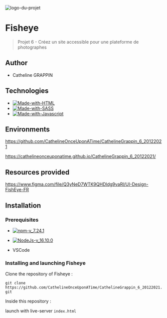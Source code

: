 ![logo-du-projet](https://github.com/CathelineOnceUponATime/CathelineGrappin_6_20122021/blob/main/assets/images/logo.png)

# Fisheye
> Projet 6 - Créez un site accessible pour une plateforme de photographes
## Author 

- Catheline GRAPPIN

## Technologies

- [![Made-with-HTML](https://img.shields.io/badge/Made%20with-HTML-red)](https://developer.mozilla.org/fr/docs/Web/HTML)
- [![Made-with-SASS](https://img.shields.io/badge/Made%20with-SASS-pink)](https://sass-lang.com/guide)
- [![Made-with-Javascript](https://img.shields.io/badge/Made%20with-Javascript-green)](https://developer.mozilla.org/fr/docs/Web/JavaScript)

## Environments

https://github.com/CathelineOnceUponATime/CathelineGrappin_6_20122021

https://cathelineonceuponatime.github.io/CathelineGrappin_6_20122021/

## Resources provided

https://www.figma.com/file/Q3yNeD7WTK9QHDldg9vaRl/UI-Design-FishEye-FR

## Installation

### Prerequisites

- [![npm-v_7.24.1](https://img.shields.io/badge/npm-v_7.24.1-orange)](https://docs.npmjs.com/)
- [![NodeJs-v_16.10.0](https://img.shields.io/badge/NodeJs-v_16.10.0-red)](https://nodejs.org/en/docs/)

- VSCode

### Installing and launching Fisheye

Clone the repository of Fisheye :

`git clone https://github.com/CathelineOnceUponATime/CathelineGrappin_6_20122021.git`

Inside this repository :

launch with live-server `index.html`
